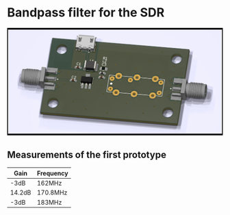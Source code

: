 # Bandpass filter for the SDR

![Bandpass filter](./bandpass-filter/bandpass-filter.png)


## Measurements of the first prototype

| Gain   | Frequency |
|--------|-----------|
| -3dB   | 162MHz    |
| 14.2dB | 170.8MHz  |
| -3dB   | 183MHz    |
